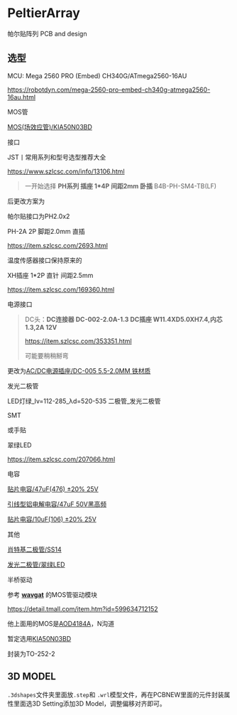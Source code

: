 # PeltierArray
帕尔贴阵列 PCB and design

## 选型

MCU: Mega 2560 PRO (Embed) CH340G/ATmega2560-16AU

https://robotdyn.com/mega-2560-pro-embed-ch340g-atmega2560-16au.html



MOS管

[MOS(场效应管)/KIA50N03BD](https://item.szlcsc.com/458575.html)



接口

JST丨常用系列和型号选型推荐大全

https://www.szlcsc.com/info/13106.html

> 一开始选择 **PH系列 插座 1\*4P 间距2mm 卧插** B4B-PH-SM4-TB(LF)
>

后更改方案为

帕尔贴接口为PH2.0x2

PH-2A 2P 脚距2.0mm 直插

https://item.szlcsc.com/2693.html

温度传感器接口保持原来的

XH插座 1*2P 直针 间距2.5mm

https://item.szlcsc.com/169360.html



电源接口

> DC头：**DC连接器 DC-002-2.0A-1.3 DC插座 W11.4XD5.0XH7.4,内芯1.3,2A 12V**
>
> https://item.szlcsc.com/353351.html
>
> 可能要稍稍掰弯

更改为[AC/DC电源插座/DC-005 5.5-2.0MM 铁材质](https://item.szlcsc.com/16896.html)



发光二极管

LED灯绿_Iv=112-285_λd=520-535 二极管_发光二极管

SMT

或手贴

翠绿LED

https://item.szlcsc.com/207066.html



电容

[贴片电容/47uF(476) ±20% 25V](https://item.szlcsc.com/389810.html)

[引线型铝电解电容/47uF 50V黑高频](https://item.szlcsc.com/46672.html)

[贴片电容/10uF(106) ±20% 25V](https://item.szlcsc.com/97651.html)

其他

[肖特基二极管/SS14](https://item.szlcsc.com/2857.html)

[发光二极管/翠绿LED](https://item.szlcsc.com/207066.html)



半桥驱动

参考 [**wavgat**](https://wavgat.tmall.com/) 的MOS管驱动模块

https://detail.tmall.com/item.htm?id=599634712152

他上面用的MOS是[AOD4184A](https://item.szlcsc.com/100337.html)，N沟道

暂定选用[KIA50N03BD](https://item.szlcsc.com/458575.html)

封装为TO-252-2

## 3D MODEL

`.3dshapes`文件夹里面放`.step`和 `.wrl`模型文件，再在PCBNEW里面的元件封装属性里面选3D Setting添加3D Model，调整偏移对齐即可。

